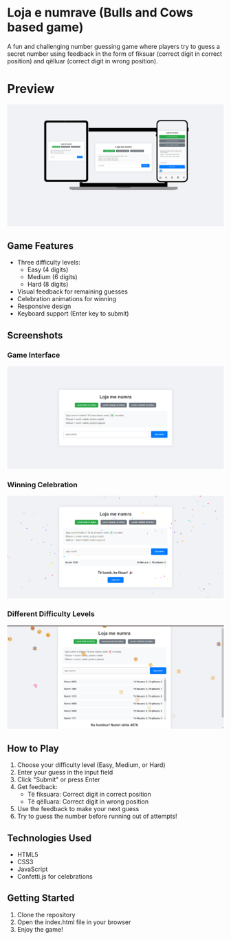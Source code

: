 # Loja e numrave (Bulls and Cows based game)

A fun and challenging number guessing game where players try to guess a secret number using feedback in the form of fiksuar (correct digit in correct position) and qëlluar (correct digit in wrong position).

# Preview
![Preview](screenshots/preview.png)


## Game Features

- Three difficulty levels:
  - Easy (4 digits)
  - Medium (6 digits)
  - Hard (8 digits)
- Visual feedback for remaining guesses
- Celebration animations for winning
- Responsive design
- Keyboard support (Enter key to submit)

## Screenshots

### Game Interface
![Game Interface](screenshots/1.png)

### Winning Celebration
![Winning Screen](screenshots/2.png)


### Different Difficulty Levels
![Difficulty Levels](screenshots/3.png)

## How to Play

1. Choose your difficulty level (Easy, Medium, or Hard)
2. Enter your guess in the input field
3. Click "Submit" or press Enter
4. Get feedback:
   - Të fiksuara: Correct digit in correct position
   - Të qëlluara: Correct digit in wrong position
5. Use the feedback to make your next guess
6. Try to guess the number before running out of attempts!

## Technologies Used

- HTML5
- CSS3
- JavaScript
- Confetti.js for celebrations

## Getting Started

1. Clone the repository
2. Open the index.html file in your browser 
3. Enjoy the game!
